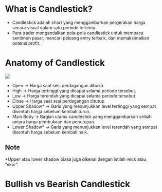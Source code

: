 # What is Candlestick?
- Candlestick adalah chart yang menggambarkan pergerakan harga secara visual dalam satu periode tertentu.
- Para trader mengandalkan pola-pola candlestick untuk membaca sentimen pasar, mencari peluang entry terbaik, dan memaksimalkan potensi profit.
# Anatomy of Candlestick
<img align="center" src="https://github.com/AXV-International/Finance/blob/e3fc3337cc59510cae8f2b1e96b2efd408b01062/Candlestick/Candlestick.png" />

- Open → Harga saat sesi perdagangan dibuka.
- High → Harga tertinggi yang dicapai selama periode tersebut.
- Low → Harga terendah yang dicapai selama periode tersebut.
- Close → Harga saat sesi perdagangan ditutup.
- Upper Shadow* → Garis yang menunjukkan level tertinggi yang sempat disentuh harga sebelum kembali turun.
- Main Body → Bagian utama candlestick yang menggambarkan selisih antara harga pembukaan dan penutupan.
- Lower Shadow* → Garis yang menunjukkan level terendah yang sempat disentuh harga sebelum kembali naik.
## Note
*Upper atau lower shadow biasa juga dikenal dengan istilah wick atau “ekor”.
# Bullish vs Bearish Candlestick
